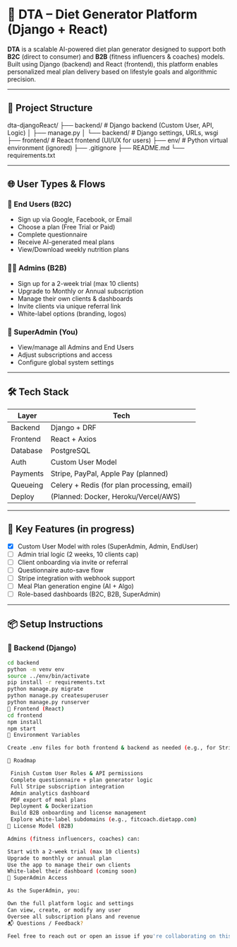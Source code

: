 # 🥗 DTA – Diet Generator Platform (Django + React)

**DTA** is a scalable AI-powered diet plan generator designed to support both **B2C** (direct to consumer) and **B2B** (fitness influencers & coaches) models. Built using Django (backend) and React (frontend), this platform enables personalized meal plan delivery based on lifestyle goals and algorithmic precision.

---

## 🚀 Project Structure

dta-djangoReact/ ├── backend/ # Django backend (Custom User, API, Logic) │ ├── manage.py │ └── backend/ # Django settings, URLs, wsgi ├── frontend/ # React frontend (UI/UX for users) ├── env/ # Python virtual environment (ignored) ├── .gitignore ├── README.md └── requirements.txt


---

## 🌐 User Types & Flows

### 👤 End Users (B2C)
- Sign up via Google, Facebook, or Email
- Choose a plan (Free Trial or Paid)
- Complete questionnaire
- Receive AI-generated meal plans
- View/Download weekly nutrition plans

### 👩‍💼 Admins (B2B)
- Sign up for a 2-week trial (max 10 clients)
- Upgrade to Monthly or Annual subscription
- Manage their own clients & dashboards
- Invite clients via unique referral link
- White-label options (branding, logos)

### 👑 SuperAdmin (You)
- View/manage all Admins and End Users
- Adjust subscriptions and access
- Configure global system settings

---

## 🛠 Tech Stack

| Layer     | Tech                 |
|-----------|----------------------|
| Backend   | Django + DRF         |
| Frontend  | React + Axios        |
| Database  | PostgreSQL           |
| Auth      | Custom User Model    |
| Payments  | Stripe, PayPal, Apple Pay (planned) |
| Queueing  | Celery + Redis (for plan processing, email) |
| Deploy    | (Planned: Docker, Heroku/Vercel/AWS) |

---

## 🧱 Key Features (in progress)

- [x] Custom User Model with roles (SuperAdmin, Admin, EndUser)
- [ ] Admin trial logic (2 weeks, 10 clients cap)
- [ ] Client onboarding via invite or referral
- [ ] Questionnaire auto-save flow
- [ ] Stripe integration with webhook support
- [ ] Meal Plan generation engine (AI + Algo)
- [ ] Role-based dashboards (B2C, B2B, SuperAdmin)

---

## 📦 Setup Instructions

### 🔧 Backend (Django)
```bash
cd backend
python -m venv env
source ../env/bin/activate
pip install -r requirements.txt
python manage.py migrate
python manage.py createsuperuser
python manage.py runserver
🎨 Frontend (React)
cd frontend
npm install
npm start
🔐 Environment Variables

Create .env files for both frontend & backend as needed (e.g., for Stripe keys, DB, etc).

📌 Roadmap

 Finish Custom User Roles & API permissions
 Complete questionnaire + plan generator logic
 Full Stripe subscription integration
 Admin analytics dashboard
 PDF export of meal plans
 Deployment & Dockerization
 Build B2B onboarding and license management
 Explore white-label subdomains (e.g., fitcoach.dietapp.com)
🧠 License Model (B2B)

Admins (fitness influencers, coaches) can:

Start with a 2-week trial (max 10 clients)
Upgrade to monthly or annual plan
Use the app to manage their own clients
White-label their dashboard (coming soon)
👑 SuperAdmin Access

As the SuperAdmin, you:

Own the full platform logic and settings
Can view, create, or modify any user
Oversee all subscription plans and revenue
📬 Questions / Feedback?

Feel free to reach out or open an issue if you're collaborating on this project.